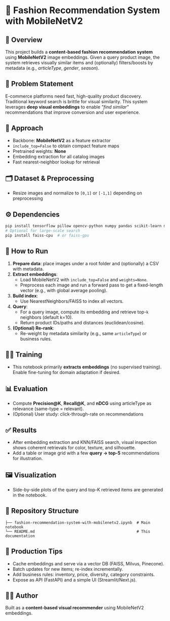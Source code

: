 # 👗 Fashion Recommendation System with MobileNetV2

## 📌 Overview
This project builds a **content-based fashion recommendation system** using **MobileNetV2** image embeddings.
Given a query product image, the system retrieves visually similar items and (optionally) filters/boosts by metadata (e.g., *articleType*, *gender*, *season*).


## 🎯 Problem Statement
E-commerce platforms need fast, high-quality product discovery. Traditional keyword search is brittle for visual similarity. 
This system leverages **deep visual embeddings** to enable *"find similar"* recommendations that improve conversion and user experience.


## 🧠 Approach
- Backbone: **MobileNetV2** as a feature extractor
- `include_top=False` to obtain compact feature maps
- Pretrained weights: **None**
- Embedding extraction for all catalog images
- Fast nearest-neighbor lookup for retrieval

## 🗂️ Dataset & Preprocessing
- Resize images and normalize to `[0,1]` or `[-1,1]` depending on preprocessing

## ⚙️ Dependencies
```bash
pip install tensorflow pillow opencv-python numpy pandas scikit-learn matplotlib
# Optional for large-scale search
pip install faiss-cpu  # or faiss-gpu
```


## 🚀 How to Run
1. **Prepare data**: place images under a root folder and (optionally) a CSV with metadata.
2. **Extract embeddings**:
   - Load MobileNetV2 with `include_top=False` and `weights=None`.
   - Preprocess each image and run a forward pass to get a fixed-length vector (e.g., with global average pooling).
3. **Build index**:
   - Use NearestNeighbors/FAISS to index all vectors.
4. **Query**:
   - For a query image, compute its embedding and retrieve top-`k` neighbors (default k=10).
   - Return product IDs/paths and distances (euclidean/cosine).
5. **(Optional) Re-rank**:
   - Re-weight by metadata similarity (e.g., same `articleType`) or business rules.


## 🏋️‍♂️ Training
- This notebook primarily **extracts embeddings** (no supervised training). Enable fine-tuning for domain adaptation if desired.

## 📊 Evaluation
- Compute **Precision@K**, **Recall@K**, and **nDCG** using articleType as relevance (same-type = relevant).
- (Optional) User study: click-through-rate on recommendations

## ✅ Results
- After embedding extraction and KNN/FAISS search, visual inspection shows coherent retrievals for color, texture, and silhouette.
- Add a table or image grid with a few **query → top-5** recommendations for illustration.

## 🖼️ Visualization
- Side-by-side plots of the query and top-K retrieved items are generated in the notebook.

## 📁 Repository Structure
```
├── fashion-recommendation-system-with-mobilenetv2.ipynb  # Main notebook
└── README.md                                             # This documentation
```


## 🚀 Production Tips
- Cache embeddings and serve via a vector DB (FAISS, Milvus, Pinecone).
- Batch updates for new items; re-index incrementally.
- Add business rules: inventory, price, diversity, category constraints.
- Expose as API (FastAPI) and a simple UI (Streamlit/Next.js).


## 👨‍💻 Author
Built as a **content-based visual recommender** using MobileNetV2 embeddings.
